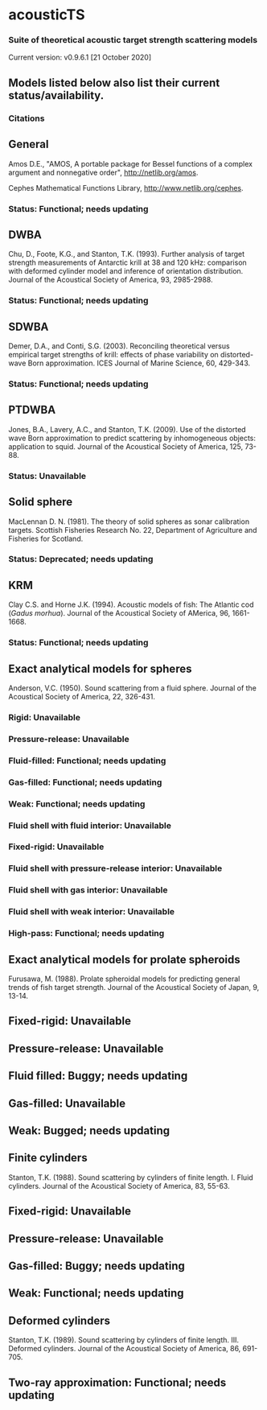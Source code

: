 # acousticTS
### Suite of theoretical acoustic target strength scattering models
Current version: v0.9.6.1 [21 October 2020]

## Models listed below also list their current status/availability. 

### Citations

## General 
Amos D.E., "AMOS, A portable package for Bessel functions of a complex argument and nonnegative order", http://netlib.org/amos. 

Cephes Mathematical Functions Library, http://www.netlib.org/cephes.

### Status: Functional; needs updating

## DWBA 
Chu, D., Foote, K.G., and Stanton, T.K. (1993). Further analysis of target strength measurements of Antarctic krill at 38 and 120 kHz: comparison with deformed cylinder model and inference of orientation distribution. Journal of the Acoustical Society of America, 93, 2985-2988. 

### Status: Functional; needs updating

## SDWBA
Demer, D.A., and Conti, S.G. (2003). Reconciling theoretical versus empirical target strengths of krill: effects of phase variability on distorted-wave Born approximation. ICES Journal of Marine Science, 60, 429-343. 

### Status: Functional; needs updating

## PTDWBA 
Jones, B.A., Lavery, A.C., and Stanton, T.K. (2009). Use of the distorted wave Born approximation to predict scattering by inhomogeneous objects: application to squid. Journal of the Acoustical Society of America, 125, 73-88.

### Status: Unavailable

## Solid sphere
MacLennan D. N. (1981). The theory of solid spheres as sonar calibration targets. Scottish Fisheries Research No. 22, Department of Agriculture and Fisheries for Scotland. 

### Status: Deprecated; needs updating

## KRM 
Clay C.S. and Horne J.K. (1994). Acoustic models of fish: The Atlantic cod (*Gadus morhua*). Journal of the Acoustical Society of AMerica, 96, 1661-1668. 

### Status: Functional; needs updating

## Exact analytical models for spheres
Anderson, V.C. (1950). Sound scattering from a fluid sphere. Journal of the Acoustical Society of America, 22, 326-431. 

### Rigid: Unavailable
### Pressure-release: Unavailable
### Fluid-filled: Functional; needs updating
### Gas-filled: Functional; needs updating
### Weak: Functional; needs updating
### Fluid shell with fluid interior: Unavailable
### Fixed-rigid: Unavailable
### Fluid shell with pressure-release interior: Unavailable
### Fluid shell with gas interior: Unavailable
### Fluid shell with weak interior: Unavailable 
### High-pass: Functional; needs updating

## Exact analytical models for prolate spheroids
Furusawa, M. (1988). Prolate spheroidal models for predicting general trends of fish target strength. Journal of the Acoustical Society of Japan, 9, 13-14. 

## Fixed-rigid: Unavailable
## Pressure-release: Unavailable
## Fluid filled: Buggy; needs updating
## Gas-filled: Unavailable
## Weak: Bugged; needs updating

## Finite cylinders
Stanton, T.K. (1988). Sound scattering by cylinders of finite length. I. Fluid cylinders. Journal of the Acoustical Society of America, 83, 55-63. 

## Fixed-rigid: Unavailable
## Pressure-release: Unavailable
## Gas-filled: Buggy; needs updating
## Weak: Functional; needs updating

## Deformed cylinders
Stanton, T.K. (1989). Sound scattering by cylinders of finite length. III. Deformed cylinders. Journal of the Acoustical Society of America, 86, 691-705. 

## Two-ray approximation: Functional; needs updating

